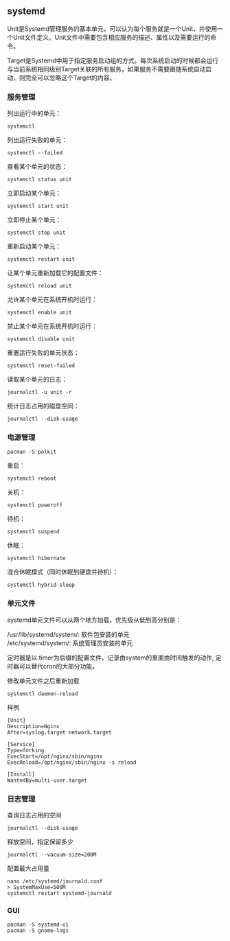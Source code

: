 ## systemd

Unit是Systemd管理服务的基本单元，可以认为每个服务就是一个Unit，并使用一个Unit文件定义。Unit文件中需要包含相应服务的描述、属性以及需要运行的命令。

Target是Systemd中用于指定服务启动组的方式。每次系统启动的时候都会运行与当前系统相同级别Target关联的所有服务，如果服务不需要跟随系统自动启动，则完全可以忽略这个Target的内容。

### 服务管理

列出运行中的单元：
```
systemctl
```

列出运行失败的单元：
```
systemctl --failed
```

查看某个单元的状态：
```
systemctl status unit
```

立即启动某个单元：
```
systemctl start unit
```

立即停止某个单元：
```
systemctl stop unit
```

重新启动某个单元：
```
systemctl restart unit
```

让某个单元重新加载它的配置文件：
```
systemctl reload unit
```

允许某个单元在系统开机时运行：
```
systemctl enable unit
```

禁止某个单元在系统开机时运行：
```
systemctl disable unit
```

重置运行失败的单元状态：
```
systemctl reset-failed
```

读取某个单元的日志：
```
journalctl -u unit -r
```

统计日志占用的磁盘空间：
```
journalctl --disk-usage
```

### 电源管理

```
pacman -S polkit
```

重启：
```
systemctl reboot
```

关机：
```
systemctl poweroff
```

待机：
```
systemctl suspend
```

休眠：
```
systemctl hibernate
```

混合休眠模式（同时休眠到硬盘并待机）：
```
systemctl hybrid-sleep
```

### 单元文件
systemd单元文件可以从两个地方加载，优先级从低到高分别是：

/usr/lib/systemd/system/: 软件包安装的单元<br />
/etc/systemd/system/: 系统管理员安装的单元

定时器是以.timer为后缀的配置文件，记录由system的里面由时间触发的动作, 定时器可以替代cron的大部分功能。

修改单元文件之后重新加载
```
systemctl daemon-reload
```

样例
```
[Unit]
Description=Nginx
After=syslog.target network.target

[Service]
Type=forking
ExecStart=/opt/nginx/sbin/nginx
ExecReload=/opt/nginx/sbin/nginx -s reload

[Install]
WantedBy=multi-user.target
```

### 日志管理

查询日志占用的空间
```
journalctl --disk-usage
```

释放空间，指定保留多少
```
journalctl --vacuum-size=200M
```

配置最大占用量
```
nano /etc/systemd/journald.conf
> SystemMaxUse=500M
systemctl restart systemd-journald
```

### GUI
```
pacman -S systemd-ui
pacman -S gnome-logs
```
